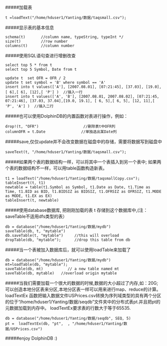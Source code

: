 #####加载表
```
t =loadText("/home/hduser1/Yanting/数据/taqsmall.csv");
```

#####显示表的基本信息
```
schema(t)		//column name, typeString, typeInt */
size(t)			//row number
columns(t)		//column number
```

#####使用SQL语句查进行增删改查
```
select top 5 * from t
select top 5 Symbol, Date from t

update t  set OFR = OFR / 2
update t set symbol = 'B' where symbol == 'A'
insert into t values(['A'], [2007.08.01], [07:21:45], [37.03], [19.0], [ 6],[ 6], [12],[ 'P'] )  //插入一行
insert into t values(['A', 'B'], [2007.08.01, 2007.08.02], [07:21:45, 07:21:46], [37.03, 37.04],[19.0, 19.1], [ 6, 5],[ 6, 5], [12, 11],[ 'P', 'A'] )  //插入二行
```
#####也可以使用DolphinDB的内置函数对表进行操作，例如：
```
drop!(t, "OFR")    		           //删除表t中OFR列
columnOFR = t.Date                //单独选出某Date列
```

#####save,仅仅update并不会改变数据在磁盘中的存储，需要将数据写到磁盘中
```
saveText(t, "/home/hduser1/Yanting/数据/taqsmall.csv");
```

#####如果两个表的数据结构一样，可以将其中一个表插入到另一个表中; 如果两个表的数据结构不一样，可以用table函数构造新表。
```
t1 = loadText("/home/hduser1/Yanting/数据/taqsmallCopy.csv");
tableInsert(t, t1)
newtable = table(t1.Symbol as Symbol, t1.Date as Date, t1.Time as Time, t1.BID as BID, t1.BIDSIZ as BIDSIZ, t1.OFRSIZ as OFRSIZ, t1.MODE as MODE, t1.EX as EX)
tableInsert(t, newtable)
```

#####使用database数据库, 把刚刚加载的表 t 存储到这个数据库中,(注：saveTable不适用dfs类型的表）
```
db = database("/home/hduser1/Yanting/数据/mydb")
saveTable(db, t, "mytable")
db.saveTable(t, "mytable")     //this will overload 
dropTable(db, "mytable");      //drop this table from db
```

#####当一个表被加入数据库后，就可以使用loadTable来加载了
```
db = database("/home/hduser1/Yanting/数据/mydb")
mt=loadTable(db, "mytable");
saveTable(db, mt)           // a new table named mt
saveTable(db, mytable)   //overload origin mytable
```

#####当我们需要加载一个很大的数据的时候,数据的大小超过了内存,如：20G; 可以创造本地分区表来分区,本地分区表一样可以用来进行map、reduce的计算。loadTextEx 函数把输入数据文件USPrices.csv转换为序列域类型的具有两个分区的位于“/home/hduser1/Yanting/数据/seqdb”文件夹中的分布式表pt.并且把pt的元数据加载到内存中。 loadTextEx要求表的行数大于等于65535.
```
db = database("/home/hduser1/Yanting/数据/seqdb", SEQ, 5)
pt =  loadTextEx(db, "pt",  , "/home/hduser1/Yanting/数据/USPrices.csv")
```


#####enjoy DolphinDB :)


